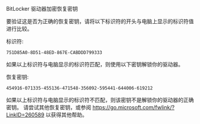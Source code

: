 BitLocker 驱动器加密恢复密钥 

要验证这是否为正确的恢复密钥，请将以下标识符的开头与电脑上显示的标识符值进行比较。

标识符: 

	751D85A0-8D51-48ED-867E-CABDDD799333

如果以上标识符与电脑显示的标识符匹配，则使用以下密钥解锁你的驱动器。

恢复密钥: 

	454916-071335-455136-471548-356092-595441-644006-619212

如果以上标识符与电脑显示的标识符不匹配，则该密钥不是解锁你的驱动器的正确密钥。
请尝试其他恢复密钥，或参阅 https://go.microsoft.com/fwlink/?LinkID=260589 以获得其他帮助。
